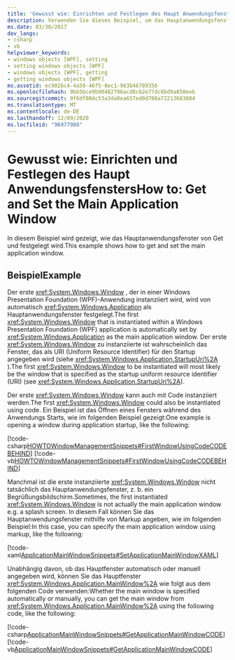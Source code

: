 ```yaml
---
title: 'Gewusst wie: Einrichten und Festlegen des Haupt Anwendungsfensters'
description: Verwenden Sie dieses Beispiel, um das Hauptanwendungsfenster in Windows Presentation Foundation (WPF)-Anwendung zu erhalten und festzulegen.
ms.date: 03/30/2017
dev_langs:
- csharp
- vb
helpviewer_keywords:
- windows objects [WPF], setting
- setting windows objects [WPF]
- windows objects [WPF], getting
- getting windows objects [WPF]
ms.assetid: ec902bc4-4a59-46f5-8ec1-963b46789356
ms.openlocfilehash: 9bb5bce9b90482796acd8c62e77dc8bd9a850eeb
ms.sourcegitcommit: 9f6df084c53a3da0ea657ed0d708a72213683084
ms.translationtype: MT
ms.contentlocale: de-DE
ms.lasthandoff: 12/09/2020
ms.locfileid: "96977988"
---
```

# <a name="how-to-get-and-set-the-main-application-window"></a><span data-ttu-id="6e55b-103">Gewusst wie: Einrichten und Festlegen des Haupt Anwendungsfensters</span><span class="sxs-lookup"><span data-stu-id="6e55b-103">How to: Get and Set the Main Application Window</span></span>
<span data-ttu-id="6e55b-104">In diesem Beispiel wird gezeigt, wie das Hauptanwendungsfenster von Get und festgelegt wird.</span><span class="sxs-lookup"><span data-stu-id="6e55b-104">This example shows how to get and set the main application window.</span></span>  
  
## <a name="example"></a><span data-ttu-id="6e55b-105">Beispiel</span><span class="sxs-lookup"><span data-stu-id="6e55b-105">Example</span></span>  
 <span data-ttu-id="6e55b-106">Der erste <xref:System.Windows.Window> , der in einer Windows Presentation Foundation (WPF)-Anwendung instanziiert wird, wird von automatisch <xref:System.Windows.Application> als Hauptanwendungsfenster festgelegt.</span><span class="sxs-lookup"><span data-stu-id="6e55b-106">The first <xref:System.Windows.Window> that is instantiated within a Windows Presentation Foundation (WPF) application is automatically set by <xref:System.Windows.Application> as the main application window.</span></span> <span data-ttu-id="6e55b-107">Der erste <xref:System.Windows.Window> zu instanziierte ist wahrscheinlich das Fenster, das als URI (Uniform Resource Identifier) für den Startup angegeben wird (siehe <xref:System.Windows.Application.StartupUri%2A> ).</span><span class="sxs-lookup"><span data-stu-id="6e55b-107">The first <xref:System.Windows.Window> to be instantiated will most likely be the window that is specified as the startup uniform resource identifier (URI) (see <xref:System.Windows.Application.StartupUri%2A>).</span></span>  
  
 <span data-ttu-id="6e55b-108">Der erste <xref:System.Windows.Window> kann auch mit Code instanziiert werden.</span><span class="sxs-lookup"><span data-stu-id="6e55b-108">The first <xref:System.Windows.Window> could also be instantiated using code.</span></span> <span data-ttu-id="6e55b-109">Ein Beispiel ist das Öffnen eines Fensters während des Anwendungs Starts, wie im folgenden Beispiel gezeigt:</span><span class="sxs-lookup"><span data-stu-id="6e55b-109">One example is opening a window during application startup, like the following:</span></span>  
  
 [!code-csharp[HOWTOWindowManagementSnippets#FirstWindowUsingCodeCODEBEHIND](~/samples/snippets/csharp/VS_Snippets_Wpf/HOWTOWindowManagementSnippets/CSharp/App.xaml.cs#firstwindowusingcodecodebehind)]
 [!code-vb[HOWTOWindowManagementSnippets#FirstWindowUsingCodeCODEBEHIND](~/samples/snippets/visualbasic/VS_Snippets_Wpf/HOWTOWindowManagementSnippets/visualbasic/application.xaml.vb#firstwindowusingcodecodebehind)]  
  
 <span data-ttu-id="6e55b-110">Manchmal ist die erste instanziierte <xref:System.Windows.Window> nicht tatsächlich das Hauptanwendungsfenster, z. b. ein Begrüßungsbildschirm.</span><span class="sxs-lookup"><span data-stu-id="6e55b-110">Sometimes, the first instantiated <xref:System.Windows.Window> is not actually the main application window e.g. a splash screen.</span></span> <span data-ttu-id="6e55b-111">In diesem Fall können Sie das Hauptanwendungsfenster mithilfe von Markup angeben, wie im folgenden Beispiel:</span><span class="sxs-lookup"><span data-stu-id="6e55b-111">In this case, you can specify the main application window using markup, like the following:</span></span>  
  
 [!code-xaml[ApplicationMainWindowSnippets#SetApplicationMainWindowXAML](~/samples/snippets/xaml/VS_Snippets_Wpf/ApplicationMainWindowSnippets/XAML/App.xaml#setapplicationmainwindowxaml)]  
  
 <span data-ttu-id="6e55b-112">Unabhängig davon, ob das Hauptfenster automatisch oder manuell angegeben wird, können Sie das Hauptfenster <xref:System.Windows.Application.MainWindow%2A> wie folgt aus dem folgenden Code verwenden:</span><span class="sxs-lookup"><span data-stu-id="6e55b-112">Whether the main window is specified automatically or manually, you can get the main window from <xref:System.Windows.Application.MainWindow%2A> using the following code, like the following:</span></span>  
  
 [!code-csharp[ApplicationMainWindowSnippets#GetApplicationMainWindowCODE](~/samples/snippets/csharp/VS_Snippets_Wpf/ApplicationMainWindowSnippets/CSharp/App.xaml.cs#getapplicationmainwindowcode)]
 [!code-vb[ApplicationMainWindowSnippets#GetApplicationMainWindowCODE](~/samples/snippets/visualbasic/VS_Snippets_Wpf/ApplicationMainWindowSnippets/visualbasic/application.xaml.vb#getapplicationmainwindowcode)]
